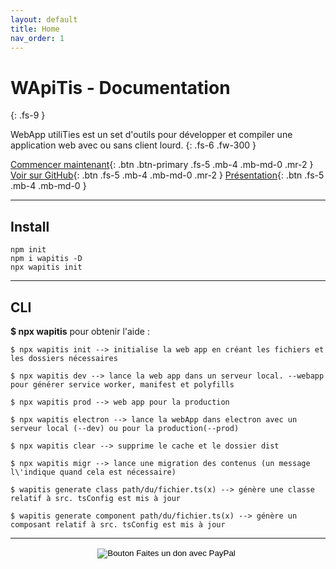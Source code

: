 ```yaml
---
layout: default
title: Home
nav_order: 1
---
```


# WApiTis - Documentation
{: .fs-9 }

WebApp utiliTies est un set d'outils pour développer et compiler une application web avec ou sans client lourd.
{: .fs-6 .fw-300 }

[Commencer maintenant](./docs/pages/getstarted.md){: .btn .btn-primary .fs-5 .mb-4 .mb-md-0 .mr-2 } [Voir sur GitHub](https://github.com/NicolasBoyer/wapitis){: .btn .fs-5 .mb-4 .mb-md-0 .mr-2 } [Présentation](https://github.com/NicolasBoyer/wapitis/blob/master/README.md){: .btn .fs-5 .mb-4 .mb-md-0 }

---

## Install

    npm init
    npm i wapitis -D
    npx wapitis init

---

## CLI

**$ npx wapitis** pour obtenir l'aide :

    $ npx wapitis init --> initialise la web app en créant les fichiers et les dossiers nécessaires

    $ npx wapitis dev --> lance la web app dans un serveur local. --webapp pour générer service worker, manifest et polyfills

    $ npx wapitis prod --> web app pour la production

    $ npx wapitis electron --> lance la webApp dans electron avec un serveur local (--dev) ou pour la production(--prod)

    $ npx wapitis clear --> supprime le cache et le dossier dist

    $ npx wapitis migr --> lance une migration des contenus (un message l\'indique quand cela est nécessaire)

    $ wapitis generate class path/du/fichier.ts(x) --> génère une classe relatif à src. tsConfig est mis à jour

    $ wapitis generate component path/du/fichier.ts(x) --> génère un composant relatif à src. tsConfig est mis à jour

---

<form action="https://www.paypal.com/cgi-bin/webscr" style="text-align:center;" method="post" target="_top">
<input type="hidden" name="cmd" value="_donations" />
<input type="hidden" name="business" value="5CCGZ6XMY872Q" />
<input type="hidden" name="currency_code" value="EUR" />
<input type="image" src="https://www.paypalobjects.com/fr_FR/FR/i/btn/btn_donateCC_LG.gif" border="0" name="submit" title="PayPal - The safer, easier way to pay online!" alt="Bouton Faites un don avec PayPal" />
<img alt="" border="0" src="https://www.paypal.com/fr_FR/i/scr/pixel.gif" width="1" height="1" />
</form>